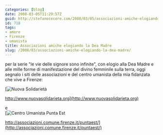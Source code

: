 ```yaml
---
categories: [blog]
date: 2008-03-05T11:29:57Z
guid: http://stefanocecere.com/2008/03/05/associazioni-amiche-elogiando-la-dea-madre/
id: 718
tags:
- amore
- Firenze
- umanista
title: Associazioni amiche elogiando la Dea Madre
slug: /2008/03/associazioni-amiche-elogiando-la-dea-madre/
---
```


per la serie "le vie delle signore sono infinite", con elogio alla Dea Madre e alle mille forme di manifestazione del divino femminile sulla terra, oggi segnalo i siti delle associazioni e del centro umanista della mia fidanzata che vive a Firenze:

[![Nuova Solidarietà](http://stefanocecere.com/wp-content/uploads/sites/3/2008/03/picture-2.thumbnail.png)
  
http://www.nuovasolidarieta.org](http://www.nuovasolidarieta.org) 
  
e   
[![Centro Umanista Punta Est](http://stefanocecere.com/wp-content/uploads/sites/3/2008/03/picture-1.thumbnail.png)
  
http://associazioni.comune.firenze.it/puntaest/](http://associazioni.comune.firenze.it/puntaest/)